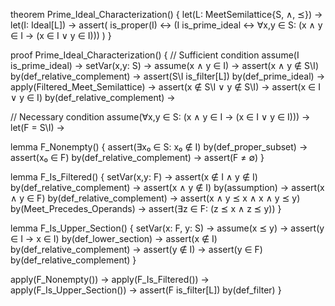 theorem Prime_Ideal_Characterization() {
  let(L: MeetSemilattice{S, ∧, ⪯}) →
  let(I: Ideal[L]) →
  assert(
    is_proper(I) ↔
    (I is_prime_ideal ↔ ∀x,y ∈ S: (x ∧ y ∈ I → (x ∈ I ∨ y ∈ I)))
  )
}

proof Prime_Ideal_Characterization() {
  // Sufficient condition
  assume(I is_prime_ideal) →
  setVar(x,y: S) →
  assume(x ∧ y ∈ I) →
  assert(x ∧ y ∉ S\I) by(def_relative_complement) →
  assert(S\I is_filter[L]) by(def_prime_ideal) →
  apply(Filtered_Meet_Semilattice) →
  assert(x ∉ S\I ∨ y ∉ S\I) →
  assert(x ∈ I ∨ y ∈ I) by(def_relative_complement) →

  // Necessary condition
  assume(∀x,y ∈ S: (x ∧ y ∈ I → (x ∈ I ∨ y ∈ I))) →
  let(F = S\I) →
  
  lemma F_Nonempty() {
    assert(∃x₀ ∈ S: x₀ ∉ I) by(def_proper_subset) →
    assert(x₀ ∈ F) by(def_relative_complement) →
    assert(F ≠ ∅)
  }

  lemma F_Is_Filtered() {
    setVar(x,y: F) →
    assert(x ∉ I ∧ y ∉ I) by(def_relative_complement) →
    assert(x ∧ y ∉ I) by(assumption) →
    assert(x ∧ y ∈ F) by(def_relative_complement) →
    assert(x ∧ y ⪯ x ∧ x ∧ y ⪯ y) by(Meet_Precedes_Operands) →
    assert(∃z ∈ F: (z ⪯ x ∧ z ⪯ y))
  }

  lemma F_Is_Upper_Section() {
    setVar(x: F, y: S) →
    assume(x ⪯ y) →
    assert(y ∈ I → x ∈ I) by(def_lower_section) →
    assert(x ∉ I) by(def_relative_complement) →
    assert(y ∉ I) →
    assert(y ∈ F) by(def_relative_complement)
  }

  apply(F_Nonempty()) →
  apply(F_Is_Filtered()) →
  apply(F_Is_Upper_Section()) →
  assert(F is_filter[L]) by(def_filter)
}